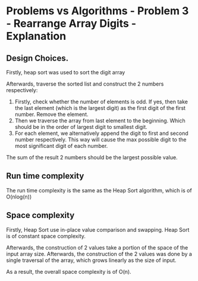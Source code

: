 # Problems vs Algorithms - Problem 3 - Rearrange Array Digits - Explanation

## Design Choices.
Firstly, heap sort was used to sort the digit array

Afterwards, traverse the sorted list and construct the 2 numbers respectively:
1. Firstly, check whether the number of elements is odd. If yes, then take the last element (which is the largest digit) as the first digit of the first number. Remove the element.
2. Then we traverse the array from last element to the beginning. Which should be in the order of largest digit to smallest digit.
3. For each element, we alternatively append the digit to first and second number respectively. This way will cause the max possible digit to the most significant digit of each number.

The sum of the result 2 numbers should be the largest possible value.

## Run time complexity
The run time complexity is the same as the Heap Sort algorithm, which is of O(nlog(n))

## Space complexity
Firstly, Heap Sort use in-place value comparison and swapping. Heap Sort is of constant space complexity.

Afterwards, the construction of 2 values take a portion of the space of the input array size.
Afterwards, the construction of the 2 values was done by a single traversal of the array, which grows linearly as the size of input.

As a result, the overall space complexity is of O(n).
